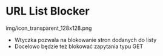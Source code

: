 
# URL List Blocker
img/icon_transparent_128x128.png

- Wtyczka pozwala na blokowanie stron dodanych do listy 
- Docelowo będzie też blokować zapytania typu GET
